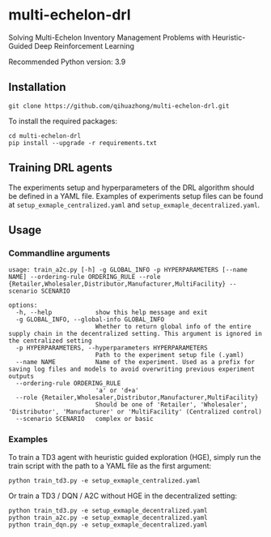 # multi-echelon-drl
Solving Multi-Echelon Inventory Management Problems with Heuristic-Guided Deep Reinforcement Learning

Recommended Python version: 3.9

## Installation

```shell
git clone https://github.com/qihuazhong/multi-echelon-drl.git
```

To install the required packages:
```shell
cd multi-echelon-drl
pip install --upgrade -r requirements.txt
```

## Training DRL agents

The experiments setup and hyperparameters of the DRL algorithm should be defined in a YAML file.  Examples of experiments setup files can be found at `setup_exmaple_centralized.yaml` and `setup_exmaple_decentralized.yaml`.


## Usage 

### Commandline arguments
```
usage: train_a2c.py [-h] -g GLOBAL_INFO -p HYPERPARAMETERS [--name NAME] --ordering-rule ORDERING_RULE --role {Retailer,Wholesaler,Distributor,Manufacturer,MultiFacility} --scenario SCENARIO
                                                                                                                                                                                              
options:                                                                                                                                                                                      
  -h, --help            show this help message and exit                                                                                                                                       
  -g GLOBAL_INFO, --global-info GLOBAL_INFO                                                                                                                                                   
                        Whether to return global info of the entire supply chain in the decentralized setting. This argument is ignored in the centralized setting                            
  -p HYPERPARAMETERS, --hyperparameters HYPERPARAMETERS                                                                                                                                       
                        Path to the experiment setup file (.yaml)                                                                                                                             
  --name NAME           Name of the experiment. Used as a prefix for saving log files and models to avoid overwriting previous experiment outputs                                             
  --ordering-rule ORDERING_RULE                                                                                                                                                               
                        'a' or 'd+a'
  --role {Retailer,Wholesaler,Distributor,Manufacturer,MultiFacility}
                        Should be one of 'Retailer', 'Wholesaler', 'Distributor', 'Manufacturer' or 'MultiFacility' (Centralized control)
  --scenario SCENARIO   complex or basic

```


### Examples

To train a TD3 agent with heuristic guided exploration (HGE), simply run the train script with the path to a YAML file as the first argument:
```commandline
python train_td3.py -e setup_exmaple_centralized.yaml
```

Or train a TD3 / DQN / A2C  without HGE in the decentralized setting:

```commandline
python train_td3.py -e setup_exmaple_decentralized.yaml
python train_a2c.py -e setup_exmaple_decentralized.yaml
python train_dqn.py -e setup_exmaple_decentralized.yaml
```